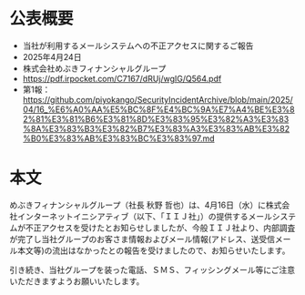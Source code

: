 # 公表概要
- 当社が利用するメールシステムへの不正アクセスに関するご報告
- 2025年4月24日
- 株式会社めぶきフィナンシャルグループ
- https://pdf.irpocket.com/C7167/dRUj/wgIG/Q564.pdf
- 第1報：https://github.com/piyokango/SecurityIncidentArchive/blob/main/2025/04/16_%E6%A0%AA%E5%BC%8F%E4%BC%9A%E7%A4%BE%E3%82%81%E3%81%B6%E3%81%8D%E3%83%95%E3%82%A3%E3%83%8A%E3%83%B3%E3%82%B7%E3%83%A3%E3%83%AB%E3%82%B0%E3%83%AB%E3%83%BC%E3%83%97.md

# 本文
めぶきフィナンシャルグループ（社長 秋野 哲也）は、4月16日（水）に株式会社インターネットイニシアティブ（以下、「ＩＩＪ社」）の提供するメールシステムが不正アクセスを受けたとお知らせしましたが、今般ＩＩＪ社より、内部調査が完了し当社グループのお客さま情報およびメール情報(アドレス、送受信メール本文等)の流出はなかったとの報告を受けましたので、お知らせいたします。

引き続き、当社グループを装った電話、ＳＭＳ、フィッシングメール等にご注意いただきますようお願いいたします。
